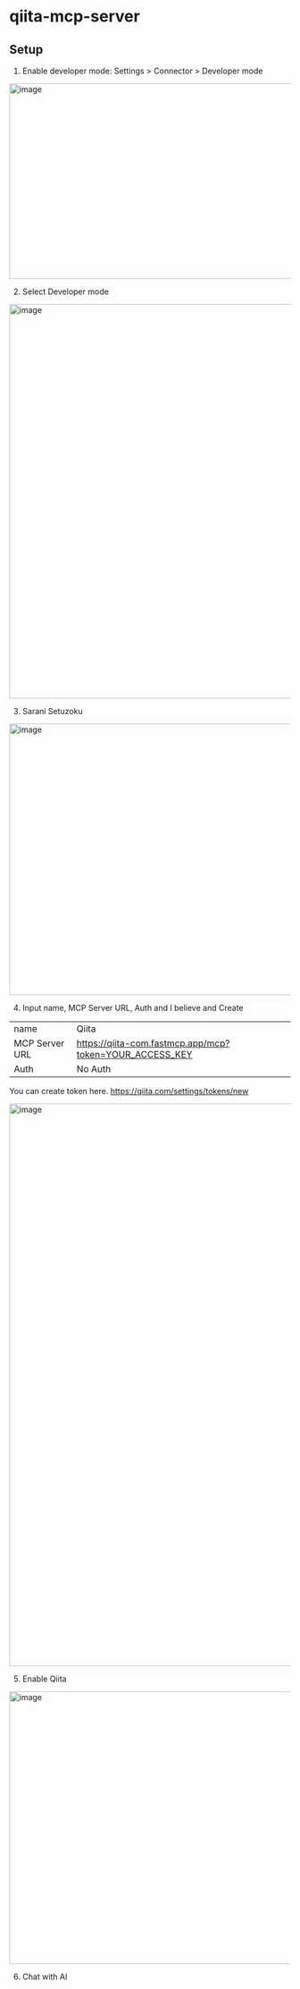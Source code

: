 # qiita-mcp-server

## Setup

1. Enable developer mode: Settings > Connector > Developer mode

<img width="1049" height="350" alt="image" src="https://github.com/user-attachments/assets/7cb6241f-35a1-471d-9629-085216204bda" />

2. Select Developer mode

<img width="1039" height="706" alt="image" src="https://github.com/user-attachments/assets/5376101c-9d25-457b-97e5-da1541bb8527" />

3. Sarani Setuzoku
<img width="1120" height="486" alt="image" src="https://github.com/user-attachments/assets/04e14593-013e-4a37-b14b-843a46574c2d" />

4. Input name, MCP Server URL, Auth and I believe and Create

|                |                                                         | 
| -------------- | ------------------------------------------------------- | 
| name           | Qiita                                                   | 
| MCP Server URL | https://qiita-com.fastmcp.app/mcp?token=YOUR_ACCESS_KEY | 
| Auth           | No Auth                                                 | 

You can create token here. https://qiita.com/settings/tokens/new
 
<img width="725" height="1007" alt="image" src="https://github.com/user-attachments/assets/40c91f4a-b227-44d0-a2cb-a04246f8818b" />

5. Enable Qiita

<img width="1079" height="488" alt="image" src="https://github.com/user-attachments/assets/8b8e7d46-6120-4362-8456-b7d90fc264f9" />

6. Chat with AI

